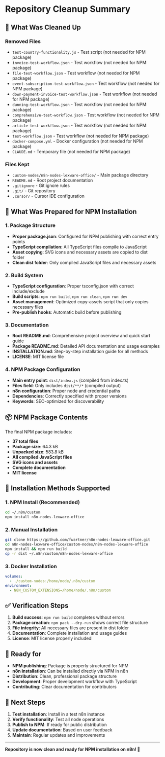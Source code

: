# Repository Cleanup Summary

## 🧹 What Was Cleaned Up

### Removed Files
- `test-country-functionality.js` - Test script (not needed for NPM package)
- `invoice-test-workflow.json` - Test workflow (not needed for NPM package)
- `file-test-workflow.json` - Test workflow (not needed for NPM package)
- `event-subscription-test-workflow.json` - Test workflow (not needed for NPM package)
- `down-payment-invoice-test-workflow.json` - Test workflow (not needed for NPM package)
- `dunning-test-workflow.json` - Test workflow (not needed for NPM package)
- `comprehensive-test-workflow.json` - Test workflow (not needed for NPM package)
- `article-test-workflow.json` - Test workflow (not needed for NPM package)
- `test-workflow.json` - Test workflow (not needed for NPM package)
- `docker-compose.yml` - Docker configuration (not needed for NPM package)
- `CLAUDE.md` - Temporary file (not needed for NPM package)

### Files Kept
- `custom-nodes/n8n-nodes-lexware-office/` - Main package directory
- `README.md` - Root project documentation
- `.gitignore` - Git ignore rules
- `.git/` - Git repository
- `.cursor/` - Cursor IDE configuration

## 🚀 What Was Prepared for NPM Installation

### 1. Package Structure
- **Proper package.json**: Configured for NPM publishing with correct entry points
- **TypeScript compilation**: All TypeScript files compile to JavaScript
- **Asset copying**: SVG icons and necessary assets are copied to dist folder
- **Clean dist folder**: Only compiled JavaScript files and necessary assets

### 2. Build System
- **TypeScript configuration**: Proper tsconfig.json with correct include/exclude
- **Build scripts**: `npm run build`, `npm run clean`, `npm run dev`
- **Asset management**: Optimized copy-assets script that only copies necessary files
- **Pre-publish hooks**: Automatic build before publishing

### 3. Documentation
- **Root README.md**: Comprehensive project overview and quick start guide
- **Package README.md**: Detailed API documentation and usage examples
- **INSTALLATION.md**: Step-by-step installation guide for all methods
- **LICENSE**: MIT license file

### 4. NPM Package Configuration
- **Main entry point**: `dist/index.js` (compiled from index.ts)
- **Files field**: Only includes `dist/**/*` (compiled output)
- **n8n configuration**: Proper node and credential paths
- **Dependencies**: Correctly specified with proper versions
- **Keywords**: SEO-optimized for discoverability

## 📦 NPM Package Contents

The final NPM package includes:
- **37 total files**
- **Package size**: 64.3 kB
- **Unpacked size**: 583.8 kB
- **All compiled JavaScript files**
- **SVG icons and assets**
- **Complete documentation**
- **MIT license**

## 🔧 Installation Methods Supported

### 1. NPM Install (Recommended)
```bash
cd ~/.n8n/custom
npm install n8n-nodes-lexware-office
```

### 2. Manual Installation
```bash
git clone https://github.com/fwartner/n8n-nodes-lexware-office.git
cd n8n-nodes-lexware-office/custom-nodes/n8n-nodes-lexware-office
npm install && npm run build
cp -r dist ~/.n8n/custom/n8n-nodes-lexware-office
```

### 3. Docker Installation
```yaml
volumes:
  - ./custom-nodes:/home/node/.n8n/custom
environment:
  - N8N_CUSTOM_EXTENSIONS=/home/node/.n8n/custom
```

## ✅ Verification Steps

1. **Build success**: `npm run build` completes without errors
2. **Package creation**: `npm pack --dry-run` shows correct file structure
3. **File integrity**: All necessary files are present in dist folder
4. **Documentation**: Complete installation and usage guides
5. **License**: MIT license properly included

## 🎯 Ready for

- **NPM publishing**: Package is properly structured for NPM
- **n8n installation**: Can be installed directly via NPM in n8n
- **Distribution**: Clean, professional package structure
- **Development**: Proper development workflow with TypeScript
- **Contributing**: Clear documentation for contributors

## 🔄 Next Steps

1. **Test installation**: Install in a test n8n instance
2. **Verify functionality**: Test all node operations
3. **Publish to NPM**: If ready for public distribution
4. **Update documentation**: Based on user feedback
5. **Maintain**: Regular updates and improvements

---

**Repository is now clean and ready for NPM installation on n8n! 🎉**
